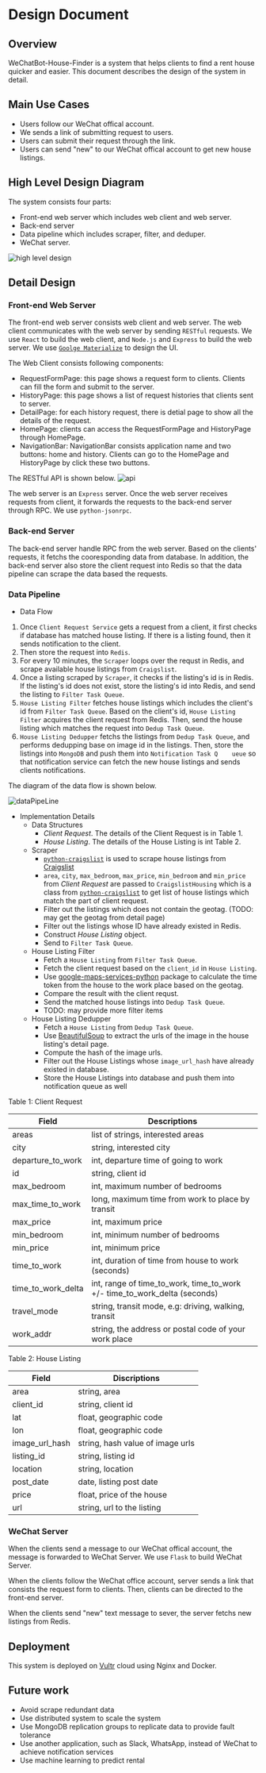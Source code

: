# Design Document
## Overview
WeChatBot-House-Finder is a system that helps clients to find a rent house quicker and easier. This document describes the design of the system in detail.
## Main Use Cases
* Users follow our WeChat offical account.
* We sends a link of submitting request to users.
* Users can submit their request through the link.
* Users can send "new" to our WeChat offical account to get new house listings.

## High Level Design Diagram
The system consists four parts:
* Front-end web server which includes web client and web server.
* Back-end server
* Data pipeline which includes scraper, filter, and deduper.
* WeChat server.

![high level design](highLevelDesign.png)

## Detail Design
### Front-end Web Server
The front-end web server consists web client and web server. The web client communicates with the web server by sending `RESTful` requests. We use `React` to build the web client, and `Node.js` and `Express` to build the web server. We use [`Goolge Materialize`](http://materializecss.com/) to design the UI.

The Web Client consists following components:
* RequestFormPage: this page shows a request form to clients. Clients can fill the form and submit to the server.
* HistoryPage: this page shows a list of request histories that clients sent to server.
* DetailPage: for each history request, there is detial page to show all the details of the request.
* HomePage: clients can access the RequestFormPage and HistoryPage through HomePage.
* NavigationBar: NavigationBar consists application name and two buttons: home and history. Clients can go to the HomePage and HistoryPage by click these two buttons.

The RESTful API is shown below.
![api](api.png)

The web server is an `Express` server. Once the web server receives requests from client, it forwards the requests to the back-end server through RPC. We use `python-jsonrpc`.

### Back-end Server
The back-end server handle RPC from the web server. Based on the clients' requests, it fetchs the cooresponding data from database. In addition, the back-end server also store the client request into Redis so that the data pipeline can scrape the data based the requests.

### Data Pipeline
*  Data Flow
  1.  Once `Client Request Service` gets a request from a client, it first checks if database has matched house listing. If there is a listing found, then it sends notification to the client.
  1.  Then store the request into `Redis`.
  1.  For every 10 minutes, the `Scraper` loops over the requst in Redis, and scrape available house listings from `Craigslist`.
  1.  Once a listing scraped by `Scraper`, it checks if the listing's id is in Redis. If the listing's id does not exist, store the listing's id into Redis, and send the listing to `Filter Task Queue`.
  1.  `House Listing Filter` fetches house listings which includes the client's id from `Filter Task Queue`. Based on the client's id, `House Listing Filter` acquires the client request from Redis. Then, send the house listing which matches the request into `Dedup Task Queue`.
  1.  `House Listing Dedupper` fetchs the listings from `Dedup Task Queue`, and performs dedupping base on image id in the listings. Then, store the listings into `MongoDB` and push them into `Notification Task Q    ueue` so that notification service can fetch the new house listings and sends clients notifications.

The diagram of the data flow is shown below.

![dataPipeLine](dataPipeLine.png)
* Implementation Details
  * Data Structures
    *   *Client Request*. The details of the Client Request is in Table 1.
    *   *House Listing*. The details of the House Listing is int Table 2.
  * Scraper
    * [`python-craigslist`](https://github.com/juliomalegria/python-craigslist) is used to scrape house listings from [Craigslist](https://www.craigslist.org/about/sites)
    * `area`, `city`, `max_bedroom`, `max_price`, `min_bedroom` and `min_price` from *Client Request* are passed to `CraigslistHousing` which is a class from [`python-craigslist`](https://github.com/juliomalegria/python-craigslist) to get list of house listings which match the part of client request.
    * Filter out the listings which does not contain the geotag. (TODO: may get the geotag from detail page)
    * Filter out the listings whose ID have already existed in Redis.
    * Construct *House Listing* object.
    * Send to `Filter Task Queue`.
  * House Listing Filter
    * Fetch a `House Listing` from `Filter Task Queue`.
    * Fetch the client request based on the `client_id` in `House Listing`.
    * Use [google-maps-services-python](https://github.com/googlemaps/google-maps-services-python) package to calculate the time token from the house to the work place based on the geotag.
    * Compare the result with the client requst.
    * Send the matched house listings into `Dedup Task Queue`.
    * TODO: may provide more filter items
  * House Listing Dedupper
    * Fetch a `House Listing` from `Dedup Task Queue`.
    * Use [BeautifulSoup](https://www.crummy.com/software/BeautifulSoup/) to extract the urls of the image in the house listing's detail page.
    * Compute the hash of the image urls.
    * Filter out the House Listings whose `image_url_hash` have already existed in database.
    * Store the House Listings into database and push them into notification queue as well

Table 1: Client Request

|Field | Descriptions|
|--- | ---|
|areas|list of strings, interested areas|
|city|string, interested city|
|departure_to_work|int, departure time of going to work|
|id|string, client id|
|max_bedroom|int, maximum number of bedrooms|
|max_time_to_work|long, maximum time from work to place by transit|
|max_price|int, maximum price|
|min_bedroom|int, minimum number of bedrooms|
|min_price|int, minimum price|
|time_to_work|int, duration of time from house to work (seconds)|
|time_to_work_delta|int, range of time_to_work, time_to_work +/- time_to_work_delta (seconds)|
|travel_mode|string, transit mode, e.g: driving, walking, transit|
|work_addr|string, the address or postal code of your work place|


Table 2: House Listing

Field | Discriptions
--- | ---
area|string, area
client_id|string, client id
lat|float, geographic code
lon|float, geographic code
image_url_hash|string, hash value of image urls
listing_id|string, listing id
location|string, location
post_date|date, listing post date
price|float, price of the house
url|string, url to the listing

### WeChat Server
When the clients send a message to our WeChat offical account, the message is forwarded to WeChat Server. We use `Flask` to build WeChat Server.

When the clients follow the WeChat office account, server sends a link that consists the request form to clients. Then, clients can be directed to the front-end server.

When the clients send "new" text message to sever, the server fetchs new listings from Redis.

## Deployment
This system is deployed on [Vultr](https://www.vultr.com/?123759383) cloud using Nginx and Docker.

## Future work
* Avoid scrape redundant data
* Use distributed system to scale the system
* Use MongoDB replication groups to replicate data to provide fault tolerance
* Use another application, such as Slack, WhatsApp, instead of WeChat to achieve notification services
* Use machine learning to predict rental
